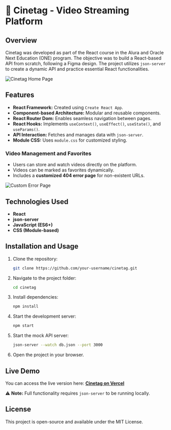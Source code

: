 # 🎥 Cinetag - Video Streaming Platform

## Overview
Cinetag was developed as part of the React course in the Alura and Oracle Next Education (ONE) program. The objective was to build a React-based API from scratch, following a Figma design. The project utilizes `json-server` to create a dynamic API and practice essential React functionalities.

![Cinetag Home Page](https://github.com/dharitcha/cinetag/assets/157736779/55c89764-b003-455d-b4e3-078a0023e879)

## Features
- **React Framework:** Created using `Create React App`.
- **Component-based Architecture:** Modular and reusable components.
- **React Router Dom:** Enables seamless navigation between pages.
- **React Hooks:** Implements `useContext()`, `useEffect()`, `useState()`, and `useParams()`.
- **API Interaction:** Fetches and manages data with `json-server`.
- **Module CSS:** Uses `module.css` for customized styling.

### Video Management and Favorites
- Users can store and watch videos directly on the platform.
- Videos can be marked as favorites dynamically.
- Includes a **customized 404 error page** for non-existent URLs.

![Custom Error Page](https://github.com/dharitcha/cinetag/assets/157736779/97571271-d7a1-4b4b-95a9-e843ec064bc5)

## Technologies Used
- **React**
- **json-server**
- **JavaScript (ES6+)**
- **CSS (Module-based)**

## Installation and Usage
1. Clone the repository:
   ```sh
   git clone https://github.com/your-username/cinetag.git
   ```
2. Navigate to the project folder:
   ```sh
   cd cinetag
   ```
3. Install dependencies:
   ```sh
   npm install
   ```
4. Start the development server:
   ```sh
   npm start
   ```
5. Start the mock API server:
   ```sh
   json-server --watch db.json --port 3000
   ```
6. Open the project in your browser.

## Live Demo
You can access the live version here: **[Cinetag on Vercel](https://cinetag-livid-zeta.vercel.app/)**

⚠ **Note:** Full functionality requires `json-server` to be running locally.

## License
This project is open-source and available under the MIT License.
